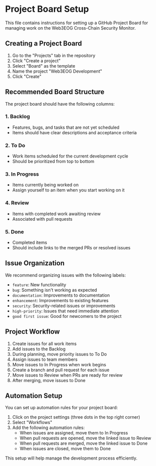 # Project Board Setup

This file contains instructions for setting up a GitHub Project Board for managing work on the Web3EOG Cross-Chain Security Monitor.

## Creating a Project Board

1. Go to the "Projects" tab in the repository
2. Click "Create a project"
3. Select "Board" as the template
4. Name the project "Web3EOG Development"
5. Click "Create"

## Recommended Board Structure

The project board should have the following columns:

### 1. Backlog
- Features, bugs, and tasks that are not yet scheduled
- Items should have clear descriptions and acceptance criteria

### 2. To Do
- Work items scheduled for the current development cycle
- Should be prioritized from top to bottom

### 3. In Progress
- Items currently being worked on
- Assign yourself to an item when you start working on it

### 4. Review
- Items with completed work awaiting review
- Associated with pull requests

### 5. Done
- Completed items
- Should include links to the merged PRs or resolved issues

## Issue Organization

We recommend organizing issues with the following labels:

- `feature`: New functionality
- `bug`: Something isn't working as expected
- `documentation`: Improvements to documentation
- `enhancement`: Improvements to existing features
- `security`: Security-related issues or improvements
- `high-priority`: Issues that need immediate attention
- `good first issue`: Good for newcomers to the project

## Project Workflow

1. Create issues for all work items
2. Add issues to the Backlog
3. During planning, move priority issues to To Do
4. Assign issues to team members
5. Move issues to In Progress when work begins
6. Create a branch and pull request for each issue
7. Move issues to Review when PRs are ready for review
8. After merging, move issues to Done

## Automation Setup

You can set up automation rules for your project board:

1. Click on the project settings (three dots in the top right corner)
2. Select "Workflows"
3. Add the following automation rules:
   - When issues are assigned, move them to In Progress
   - When pull requests are opened, move the linked issue to Review
   - When pull requests are merged, move the linked issue to Done
   - When issues are closed, move them to Done

This setup will help manage the development process efficiently.
